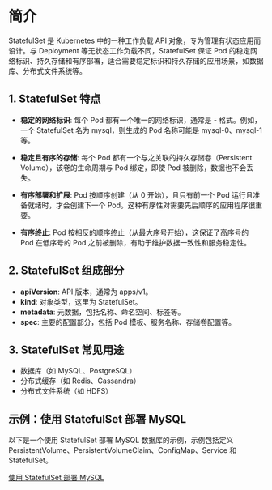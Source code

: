 # 简介
StatefulSet 是 Kubernetes 中的一种工作负载 API 对象，专为管理有状态应用而设计。与 Deployment 等无状态工作负载不同，StatefulSet 保证 Pod 的稳定网络标识、持久存储和有序部署，适合需要稳定标识和持久存储的应用场景，如数据库、分布式文件系统等。

## 1. StatefulSet 特点
- **稳定的网络标识**: 每个 Pod 都有一个唯一的网络标识，通常是 <StatefulSet-name>-<ordinal> 格式。例如，一个 StatefulSet 名为 mysql，则生成的 Pod 名称可能是 mysql-0、mysql-1 等。

- **稳定且有序的存储**: 每个 Pod 都有一个与之关联的持久存储卷（Persistent Volume），该卷的生命周期与 Pod 绑定，即使 Pod 被删除，数据也不会丢失。

- **有序部署和扩展**: Pod 按顺序创建（从 0 开始），且只有前一个 Pod 运行且准备就绪时，才会创建下一个 Pod。这种有序性对需要先后顺序的应用程序很重要。

- **有序终止**: Pod 按相反的顺序终止（从最大序号开始），这保证了高序号的 Pod 在低序号的 Pod 之前被删除，有助于维护数据一致性和服务稳定性。

## 2. StatefulSet 组成部分
- **apiVersion**: API 版本，通常为 apps/v1。
- **kind**: 对象类型，这里为 StatefulSet。
- **metadata**: 元数据，包括名称、命名空间、标签等。
- **spec**: 主要的配置部分，包括 Pod 模板、服务名称、存储卷配置等。

## 3. StatefulSet 常见用途
- 数据库（如 MySQL、PostgreSQL）
- 分布式缓存（如 Redis、Cassandra）
- 分布式文件系统（如 HDFS）

## 示例：使用 StatefulSet 部署 MySQL
以下是一个使用 StatefulSet 部署 MySQL 数据库的示例，示例包括定义 PersistentVolume、PersistentVolumeClaim、ConfigMap、Service 和 StatefulSet。

[使用 StatefulSet 部署 MySQL](StatefulSet.yaml)

